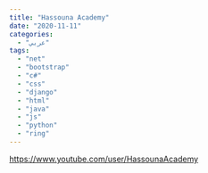```yaml
---
title: "Hassouna Academy"
date: "2020-11-11"
categories:
  - "عربي"
tags:
  - "net"
  - "bootstrap"
  - "c#"
  - "css"
  - "django"
  - "html"
  - "java"
  - "js"
  - "python"
  - "ring"
---
```


https://www.youtube.com/user/HassounaAcademy
